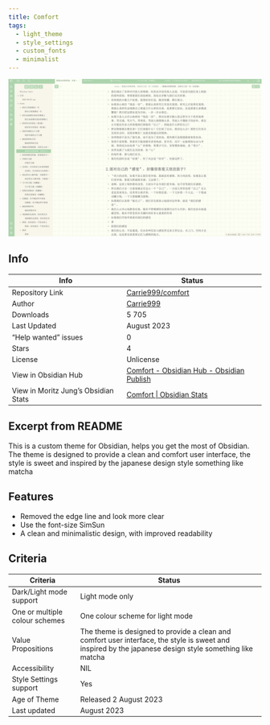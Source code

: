 ```yaml
---
title: Comfort
tags:
  - light_theme
  - style_settings
  - custom_fonts
  - minimalist
---
```


<img src="https://raw.githubusercontent.com/Carrie999/comfort/refs/heads/main/screenshot-big-bg.png">

## Info

|Info|Status|
|---|---|
|Repository Link|[Carrie999/comfort](https://github.com/Carrie999/comfort)|
|Author|[Carrie999](https://github.com/Carrie999)|
|Downloads|5 705|
|Last Updated|August 2023|
|“Help wanted” issues|0|
|Stars|4|
|License|Unlicense|
|View in Obsidian Hub|[Comfort \- Obsidian Hub \- Obsidian Publish](https://publish.obsidian.md/hub/02+-+Community+Expansions/02.05+All+Community+Expansions/Themes/Comfort)|
|View in Moritz Jung’s Obsidian Stats|[Comfort \| Obsidian Stats](https://www.moritzjung.dev/obsidian-stats/themes/comfort/)|

## Excerpt from README

This is a custom theme for Obsidian, helps you get the most of Obsidian. The theme is designed to provide a clean and comfort user interface, the style is sweet and inspired by the japanese design style something like matcha

## Features

- Removed the edge line and look more clear
- Use the font-size SimSun
- A clean and minimalistic design, with improved readability

## Criteria

|Criteria|Status|
|---|---|
|Dark/Light mode support|Light mode only|
|One or multiple colour schemes|One colour scheme for light mode|
|Value Propositions|The theme is designed to provide a clean and comfort user interface, the style is sweet and inspired by the japanese design style something like matcha|
|Accessibility|NIL|
|Style Settings support|Yes|
|Age of Theme|Released 2 August 2023|
|Last updated|August 2023|
